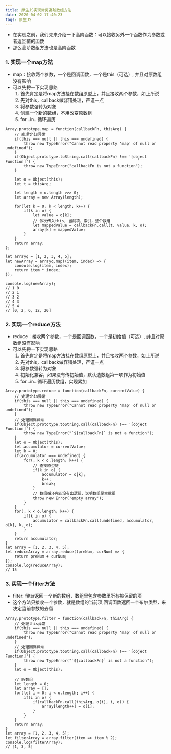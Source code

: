 ```yaml
---
title: 原生JS实现常见高阶数组方法
date: 2020-04-02 17:40:23
tags: 原生JS
---
```


- 在实现之前，我们先来介绍一下高阶函数：可以接收另外一个函数作为参数或者返回值的函数
- 那么高阶数组方法也是高阶函数

### 1. 实现一个map方法

- map：接收两个参数，一个是回调函数，一个是this（可选）, 并且对原数组没有影响
- 可以先捋一下实现思路
    1. 首先肯定是将map方法挂在数组原型上，并且接收两个参数，如上所说
    2. 先对this，callback做容错处理，严谨一点
    3. 将参数强转为对象
    4. 创建一个新的数组，不用改变原数组
    5. for...in...循环遍历

```
Array.prototype.map = function(callbackFn, thisArg) {
    // 处理this异常
    if(this === null || this === undefined) {
        throw new TypeError("Cannot read property 'map' of null or undefined");
    }
    if(Object.prototype.toString.call(callbackFn) !== '[object Function]') {
        throw new TypeError("callbackFn is not a function");
    }

    let o = Object(this);
    let t = thisArg;

    let length = o.length >>> 0;
    let array = new Array(length);

    for(let k = 0; k < length; k++) {
        if(k in o) {
            let value = o[k];
            // 依次传入this, 当前项，索引，整个数组
            let mappedValue = callbackFn.call(t, value, k, o);
            array[k] = mappedValue;
        }
    }
    return array;
};

let arrayq = [1, 2, 3, 4, 5];
let newArray = arrayq.map((item, index) => {
    console.log(item, index);
    return item * index;
});

console.log(newArray);
// 1 0
// 2 1
// 3 2
// 4 3
// 5 4
// [0, 2, 6, 12, 20]
```

### 2. 实现一个reduce方法

- reduce：接收两个参数，一个是回调函数，一个是初始值（可选）, 并且对原数组没有影响
- 可以先捋一下实现思路
    1. 首先肯定是将map方法挂在数组原型上，并且接收两个参数，如上所说
    2. 先对this，callback做容错处理，严谨一点
    3. 将参数强转为对象
    4. 初始化兼容，如果没有传初始值，默认选数组第一项作为初始值
    5. for...in...循环遍历数组，实现累加
```
Array.prototype.reduce = function(callbackFn, currentValue) {
    // 处理this异常
    if(this === null || this === undefined) {
        throw new TypeError("Cannot read property 'map' of null or undefined");
    }
    // 处理回调异常
    if(Object.prototype.toString.call(callbackFn) !== '[object Function]') {
        throw new TypeError("`${callbackFn}` is not a function");
    }
    let o = Object(this);
    let accumulator = currentValue;
    let k = 0;
    if(accumulator === undefined) {
        for(; k < o.length; k++) {
            // 查找原型链
            if(k in o) {
                accumulator = o[k];
                k++;
                break;
            }
            // 数组循环完还没有出逻辑，说明数组是空数组
            throw new Error('empty array');
        }
    }
    for(; k < o.length; k++) {
        if(k in o) {
            accumulator = callbackFn.call(undefined, accumulator, o[k], k, o);
        }
    }
    return accumulator;
}
let array = [1, 2, 3, 4, 5];
let reduceArray = array.reduce((preNum, curNum) => {
    return preNum + curNum;
});
console.log(reduceArray);
// 15
```

### 3. 实现一个filter方法

- filter: filter返回一个新的数组，数组里包含参数里所有被保留的项
- 这个方法只接收一个参数，就是数组的当前项,回调函数返回一个布尔类型，来决定当前参数的去留
```
Array.prototype.filter = function(callbackFn, thisArg) {
    // 处理this异常
    if(this === null || this === undefined) {
        throw new TypeError("Cannot read property 'map' of null or undefined");
    }
    // 处理回调异常
    if(Object.prototype.toString.call(callbackFn) !== '[object Function]') {
        throw new TypeError("`${callbackFn}` is not a function");
    }
    let o = Object(this);

    // 新数组
    let length = 0;
    let array = [];
    for(let i = 0; i < o.length; i++) {
        if(i in o) {
            if(callbackFn.call(thisArg, o[i], i, o)) {
                array[length++] = o[i];
            }
        }
    }
    return array;
}
let array = [1, 2, 3, 4, 5];
let filterArray = array.filter(item => item % 2);
console.log(filterArray);
// [1, 3, 5]
```